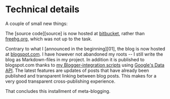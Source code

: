 Technical details
=================

A couple of small new things:

The [source code][source] is now hosted at [bitbucket](http://bitbucket.org/), rather than [freehg.org](http://freehg.org/), which was not up to the task.

Contrary to what I [announced in the beginning][01], the blog is now hosted at [blogspot.com](http://magradiosity.blogspot.com/). I have however not abandoned my roots -- I still write the blog as Markdown-files in my project. In addition it is published to blogspot.com thanks to [my Blogger-integration scripts][integ] using [Google's Data API][gdata]. The latest features are updates of posts that have already been published and transparent linking between blog posts. This makes for a very good transparent cross-publishing experience.

That concludes this installment of meta-blogging.

[integ]: http://bitbucket.org/maghoff/radiosity/src/tip/blog/blogger/
[gdata]: http://code.google.com/apis/gdata/
